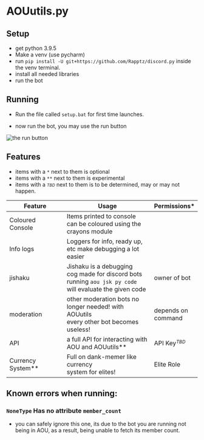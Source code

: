 # AOUutils.py
## Setup

- get python 3.9.5
- Make a venv (use pycharm)
- run `pip install -U git+https://github.com/Rapptz/discord.py` inside the venv terminal.
- install all needed libraries
- run the bot

## Running
- Run the file called `setup.bat` for first time launches.

- now run the bot, you may use the run button
  
![the run button](https://cdn.discordapp.com/attachments/867110109733847120/867757152546062356/54ZcU6Z3y.png)

## Features
* items with a `*` next to them is optional
* items with a `**` next to them is experimental
* items with a <i style="font-size: 75%;">TBD</i> next to them is to be determined, may or may not happen.

Feature | Usage | Permissions*
--- | --- | ---
Coloured Console | Items printed to console <br>can be coloured using the <br>crayons module|
| Info logs | Loggers for info, ready up, <br> etc make debugging a lot <br>easier
| jishaku | Jishaku is a debugging <br>cog made for discord bots<br> running `aou jsk py code` <br> will evaluate the given code | owner of bot
| moderation | other moderation bots no <br>longer needed! with AOUutils<br>every other bot becomes <br>useless! | depends on<br>command
| API | a full API for interacting with <br>AOU and AOUutils** | API Key <i style="font-size: 75%; position:relative; top: -5px; left: -4px;">TBD</i> 
| Currency System** | Full on dank-memer like currency<br>system for elites! | Elite Role

## Known errors when running:
### `NoneType` Has no attribute `member_count`
- you can safely ignore this one, its due to the bot you are running not being in AOU, as a result, being unable to fetch its member count.


